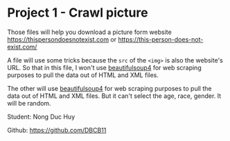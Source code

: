 # Project 1 - Crawl picture 
Those files will help you download a picture form website <https://thispersondoesnotexist.com> or <https://this-person-does-not-exist.com/>

A file will use some tricks because the `src` of the `<img>` is also the website's URL. So that in this file, I won't use [beautifulsoup4](https://pypi.org/project/beautifulsoup4/) for web scraping purposes to pull the data out of HTML and XML files.

The other will use [beautifulsoup4](https://pypi.org/project/beautifulsoup4/) for web scraping purposes to pull the data out of HTML and XML files. But it can't select the age, race, gender. It will be random.

Student: Nong Duc Huy

Github: <https://github.com/DBCB11>
